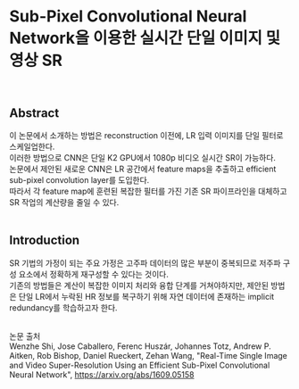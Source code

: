 # Sub-Pixel Convolutional Neural Network을 이용한 실시간 단일 이미지 및 영상 SR <br><br>

## Abstract <br>
이 논문에서 소개하는 방법은 reconstruction 이전에, LR 입력 이미지를 단일 필터로 스케일업한다. <br>
이러한 방법으로 CNN은 단일 K2 GPU에서 1080p 비디오 실시간 SR이 가능하다. <br>
논문에서 제안된 새로운 CNN은 LR 공간에서 feature maps을 추출하고 efficient sub-pixel convolution layer를 도입한다. <br>
따라서 각 feature map에 훈련된 복잡한 필터를 가진 기존 SR 파이프라인을 대체하고 SR 작업의 계산량을 줄일 수 있다. <br><br>

## Introduction <br>
SR 기법의 가정이 되는 주요 가정은 고주파 데이터의 많은 부분이 중복되므로 저주파 구성 요소에서 정확하게 재구성할 수 있다는 것이다. <br>
기존의 방법들은 계산이 복잡한 이미지 처리와 융합 단계를 거쳐야하지만, 제안된 방법은 단일 LR에서 누락된 HR 정보를 복구하기 위해 자연 데이터에 존재하는 implicit redundancy를 학습하고자 한다. <br><br>

논문 출처 <br>
Wenzhe Shi, Jose Caballero, Ferenc Huszár, Johannes Totz, Andrew P. Aitken, Rob Bishop, Daniel Rueckert, Zehan Wang, "Real-Time Single Image and Video Super-Resolution Using an Efficient Sub-Pixel Convolutional Neural Network", https://arxiv.org/abs/1609.05158
